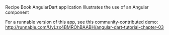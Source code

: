 Recipe Book AngularDart application
Illustrates the use of an Angular component

For a runnable version of this app, see this community-contributed demo:
http://runnable.com/UvLzx4BMROhBAABH/angular-dart-tutorial-chapter-03